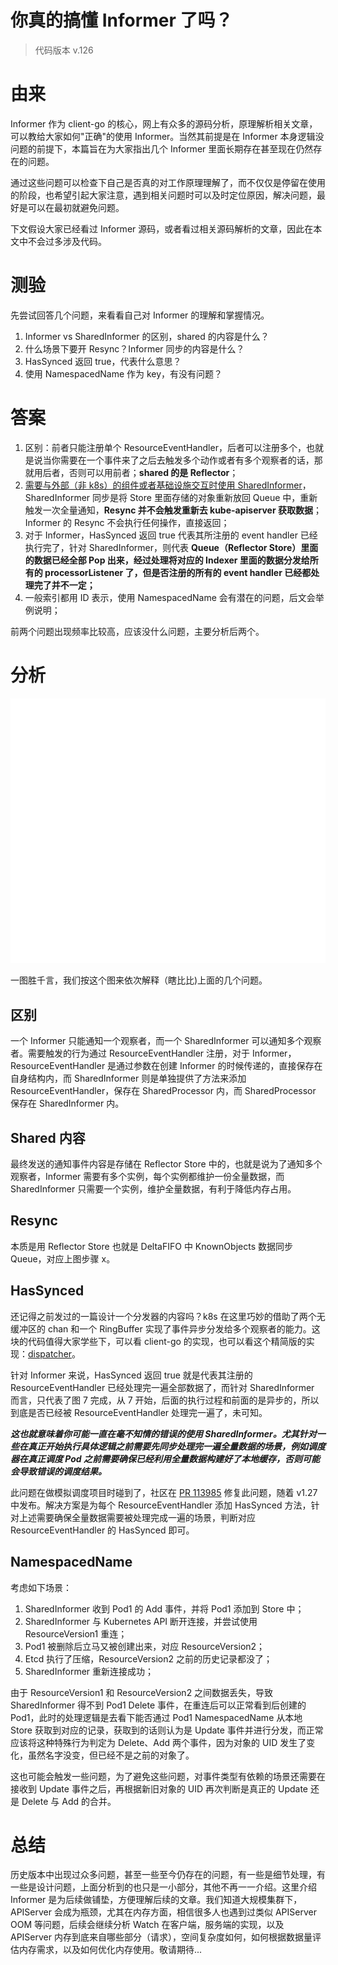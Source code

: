 # 你真的搞懂 Informer 了吗？


> 代码版本 v.126

# 由来

Informer 作为 client-go 的核心，网上有众多的源码分析，原理解析相关文章，可以教给大家如何"正确"的使用 Informer。当然其前提是在 Informer 本身逻辑没问题的前提下，本篇旨在为大家指出几个 Informer 里面长期存在甚至现在仍然存在的问题。

通过这些问题可以检查下自己是否真的对工作原理理解了，而不仅仅是停留在使用的阶段，也希望引起大家注意，遇到相关问题时可以及时定位原因，解决问题，最好是可以在最初就避免问题。

下文假设大家已经看过 Informer 源码，或者看过相关源码解析的文章，因此在本文中不会过多涉及代码。

# 测验

先尝试回答几个问题，来看看自己对 Informer 的理解和掌握情况。

1. Informer vs SharedInformer 的区别，shared 的内容是什么？
2. 什么场景下要开 Resync？Informer 同步的内容是什么？
3. HasSynced 返回 true，代表什么意思？
4. 使用 NamespacedName 作为 key，有没有问题？

# 答案

1. 区别：前者只能注册单个 ResourceEventHandler，后者可以注册多个，也就是说当你需要在一个事件来了之后去触发多个动作或者有多个观察者的话，那就用后者，否则可以用前者；**shared 的是 Reflector**；
2. [需要与外部（非 k8s）的组件或者基础设施交互时使用 SharedInformer](https://github.com/kubernetes/kubernetes/issues/75495#issuecomment-475629555)，SharedInformer 同步是将 Store 里面存储的对象重新放回 Queue 中，重新触发一次全量通知，**Resync 并不会触发重新去 kube-apiserver 获取数据**；Informer 的 Resync 不会执行任何操作，直接返回；
3. 对于 Informer，HasSynced 返回 true 代表其所注册的 event handler 已经执行完了，针对 SharedInformer，则代表 **Queue（Reflector Store）里面的数据已经全部 Pop 出来，经过处理将对应的 Indexer 里面的数据分发给所有的 processorListener 了，但是否注册的所有的 event handler 已经都处理完了并不一定；**
4. 一般索引都用 ID 表示，使用 NamespacedName 会有潜在的问题，后文会举例说明；

前两个问题出现频率比较高，应该没什么问题，主要分析后两个。

# 分析

![sharedIndexInformer](informer.svg)

一图胜千言，我们按这个图来依次解释（瞎比比)上面的几个问题。

## 区别

 一个 Informer 只能通知一个观察者，而一个 SharedInformer 可以通知多个观察者。需要触发的行为通过 ResourceEventHandler 注册，对于 Informer，ResourceEventHandler 是通过参数在创建 Informer 的时候传递的，直接保存在自身结构内，而 SharedInformer 则是单独提供了方法来添加 ResourceEventHandler，保存在 SharedProcessor 内，而 SharedProcessor 保存在 SharedInformer 内。

## Shared 内容

最终发送的通知事件内容是存储在 Reflector Store 中的，也就是说为了通知多个观察者，Informer 需要有多个实例，每个实例都维护一份全量数据，而 SharedInformer 只需要一个实例，维护全量数据，有利于降低内存占用。

## Resync

本质是用 Reflector Store 也就是 DeltaFIFO 中 KnownObjects 数据同步 Queue，对应上图步骤 x。

## HasSynced

还记得之前发过的一篇设计一个分发器的内容吗？k8s 在这里巧妙的借助了两个无缓冲区的 chan 和一个 RingBuffer 实现了事件异步分发给多个观察者的能力。这块的代码值得大家学些下，可以看 client-go 的实现，也可以看这个精简版的实现：[dispatcher](https://github.com/likakuli/dispatcherdemo)。

针对 Informer 来说，HasSynced 返回 true 就是代表其注册的 ResourceEventHandler 已经处理完一遍全部数据了，而针对 SharedInformer 而言，只代表了图 7 完成，从 7 开始，后面的执行过程和前面的是异步的，所以到底是否已经被 ResourceEventHandler 处理完一遍了，未可知。

***这也就意味着你可能一直在毫不知情的错误的使用 SharedInformer。尤其针对一些在真正开始执行具体逻辑之前需要先同步处理完一遍全量数据的场景，例如调度器在真正调度 Pod 之前需要确保已经利用全量数据构建好了本地缓存，否则可能会导致错误的调度结果。***

此问题在做模拟调度项目时碰到了，社区在 [PR 113985](https://github.com/kubernetes/kubernetes/pull/113985) 修复此问题，随着 v1.27 中发布。解决方案是为每个 ResourceEventHandler 添加 HasSynced 方法，针对上述需要确保全量数据需要被处理完成一遍的场景，判断对应 ResourceEventHandler 的 HasSynced 即可。

## NamespacedName

考虑如下场景：

1. SharedInformer 收到 Pod1 的 Add 事件，并将 Pod1 添加到 Store 中；
2. SharedInformer 与 Kubernetes API 断开连接，并尝试使用 ResourceVersion1 重连；
3. Pod1 被删除后立马又被创建出来，对应 ResourceVersion2；
4. Etcd 执行了压缩，ResourceVersion2 之前的历史记录都没了；
5. SharedInformer 重新连接成功；

由于 ResourceVersion1 和 ResourceVersion2 之间数据丢失，导致 SharedInformer 得不到 Pod1 Delete 事件，在重连后可以正常看到后创建的 Pod1，此时的处理逻辑是去看下能否通过 Pod1 NamespacedName 从本地 Store 获取到对应的记录，获取到的话则认为是 Update 事件并进行分发，而正常应该将这种特殊行为判定为 Delete、Add 两个事件，因为对象的 UID 发生了变化，虽然名字没变，但已经不是之前的对象了。

这也可能会触发一些问题，为了避免这些问题，对事件类型有依赖的场景还需要在接收到 Update 事件之后，再根据新旧对象的 UID 再次判断是真正的 Update 还是 Delete 与 Add 的合并。

# 总结

历史版本中出现过众多问题，甚至一些至今仍存在的问题，有一些是细节处理，有一些是设计问题，上面分析到的也只是一小部分，其他不再一一介绍。这里介绍 Informer 是为后续做铺垫，方便理解后续的文章。我们知道大规模集群下，APIServer 会成为瓶颈，尤其在内存方面，相信很多人也遇到过类似 APIServer OOM 等问题，后续会继续分析 Watch 在客户端，服务端的实现，以及 APIServer 内存到底来自哪些部分（请求），空间复杂度如何，如何根据数据量评估内存需求，以及如何优化内存使用。敬请期待...


